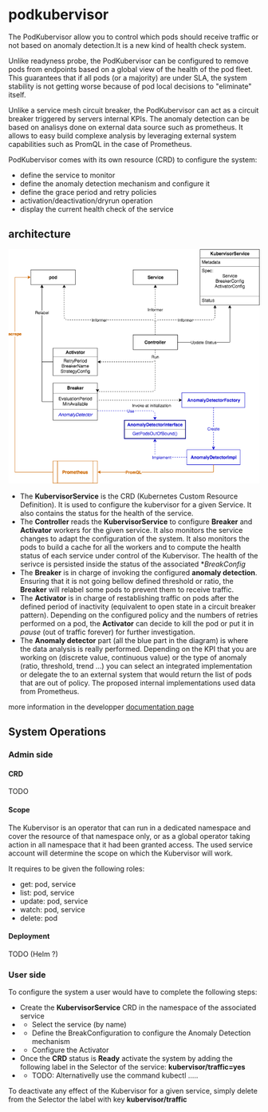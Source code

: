# podkubervisor

The PodKubervisor allow you to control which pods should receive traffic or not based on anomaly detection.It is a new kind of health check system.

Unlike readyness probe, the PodKubervisor can be configured to remove pods from endpoints based on a global view of the health of the pod fleet.
This guarantees that if all pods (or a majority) are under SLA, the system stability is not getting worse because of pod local decisions to "eliminate" itself.


Unlike a service mesh circuit breaker, the PodKubervisor can act as a circuit breaker triggered by servers internal KPIs.
The anomaly detection can be based on analisys done on external data source such as prometheus. It allows to easy build complexe analysis by leveraging external system capabilities such as PromQL in the case of Prometheus.

PodKubervisor comes with its own resource (CRD) to configure the system:
- define the service to monitor
- define the anomaly detection mechanism and configure it
- define the grace period and retry policies
- activation/deactivation/dryrun operation
- display the current health check of the service


## architecture

![architecture diagram][diagram1]

[diagram1]: ./docs/imgs/diagram1.png

- The **KubervisorService** is the CRD (Kubernetes Custom Resource Definition). It is used to configure the kubervisor for a given Service. It also contains the status for the health of the service.
- The **Controller** reads the **KubervisorService** to configure **Breaker** and **Activator** workers for the given service. It also monitors the service changes to adapt the configuration of the system. It also monitors the pods to build a cache for all the workers and to compute the health status of each service under control of the Kubervisor. The health of the serivce is persisted inside the status of the associated **BreakConfig*
- The **Breaker** is in charge of invoking the configured **anomaly detection**. Ensuring that it is not going bellow defined threshold or ratio, the **Breaker** will relabel some pods to prevent them to receive traffic.
- The **Activator** is in charge of restablishing traffic on pods after the defined period of inactivity (equivalent to open state in a circuit breaker pattern). Depending on the configured policy and the numbers of retries performed on a pod, the **Activator** can decide to kill the pod or put it in *pause* (out of traffic forever) for further investigation.
- The **Anomaly detector** part (all the blue part in the diagram) is where the data analysis is really performed. Depending on the KPI that you are working on (discrete value, continuous value) or the type of anomaly (ratio, threshold, trend ...) you can select an integrated implementation or delegate the to an external system that would return the list of pods that are out of policy. The proposed internal implementations used data from Prometheus.

more information in the developper [documentation page](./docs/developper_docs.md)

## System Operations

### Admin side

#### CRD

TODO

#### Scope

The Kubervisor is an operator that can run in a dedicated namespace and cover the resource of that namespace only, or as a global operator taking action in all namespace that it had been granted access. The used service account will determine the scope on which the Kubervisor will work.

It requires to be given the following roles:
- get:          pod, service
- list:         pod, service
- update:       pod, service
- watch:        pod, service
- delete:       pod

#### Deployment

TODO (Helm ?)

### User side

To configure the system a user would have to complete the following steps:

- Create the **KubervisorService** CRD in the namespace of the associated service
- - Select the service (by name)
- - Define the BreakConfiguration to configure the Anomaly Detection mechanism
- - Configure the Activator
- Once the **CRD** status is **Ready** activate the system by adding the following label in the Selector of the service: **kubervisor/traffic=yes**
- - TODO: Alternativelly use the command kubectl .....

To deactivate any effect of the Kubervisor for a given service, simply delete from the Selector the label with key **kubervisor/traffic**


